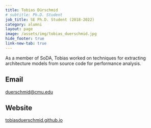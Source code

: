 ```yaml
---
title: Tobias Dürschmid
# subtitle: Ph.D. Student
job_title: SE Ph.D. Student (2018-2022)
category: alumni
layout: page
image: /assets/img/tobias_duerschmid.jpg
hide_footer: true
link-new-tab: true
---
```

<!-- team/tobias_duerschmid.md -->
As a member of SoDA, Tobias worked on techniques for extracting architecture models from source code for performance analysis.
​
## Email ##
[duerschmid@cmu.edu](mailto:duerschmid@cmu.edu)
​
## Website ##
[tobiasduerschmid.github.io](https://tobiasduerschmid.github.io/)

